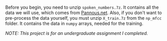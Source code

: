 Before you begin, you need to unzip `spoken_numbers.7z`. It contains all the data we will use, which comes from [Pannous.net](pannous.net/spoken_numbers.zip). Also, if you don't want to pre-process the data yourself, you must unzip `X_train.7z` from the `np_mfcc` folder. It contains the data in `numpy` arrays, needed for the training.


*NOTE: This project is for an undergraduate assignment I completed.*
